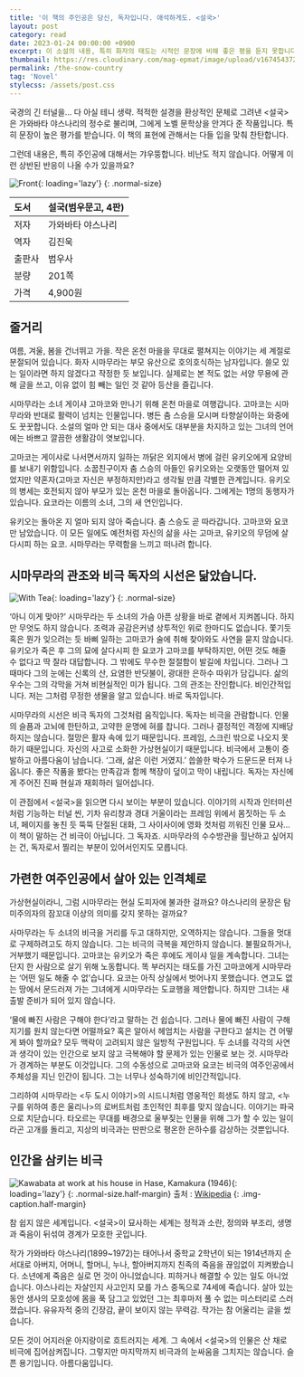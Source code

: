 ```yaml
---
title: '이 책의 주인공은 당신, 독자입니다. 애석하게도. <설국>'
layout: post
category: read
date: 2023-01-24 00:00:00 +0900
excerpt: 이 소설의 내용, 특히 화자의 태도는 시적인 문장에 비해 좋은 평을 듣지 못합니다. 비극 독자와의 유사성을 키워드로 이를 해석합니다.
thumbnail: https://res.cloudinary.com/mag-epmat/image/upload/v1674543725/read/2023-01-24-the-snow-country/00_j7iqfp.jpg
permalink: /the-snow-country
tag: 'Novel'
stylecss: /assets/post.css
---
```


국경의 긴 터널을… 다 아실 테니 생략. 적적한 설경을 환상적인 문체로 그려낸 <설국>은 가와바타 야스나리의 정수로 불리며, 그에게 노벨 문학상을 안겨다 준 작품입니다. 특히 문장이 높은 평가를 받습니다. 이 책의 표현에 관해서는 다들 입을 맞춰 찬탄합니다.

그런데 내용은, 특히 주인공에 대해서는 갸우뚱합니다. 비난도 적지 않습니다. 어떻게 이런 상반된 반응이 나올 수가 있을까요?

![Front](https://res.cloudinary.com/mag-epmat/image/upload/v1674543725/read/2023-01-24-the-snow-country/01_gtr5mx.jpg 'Front'){: loading='lazy'}
{: .normal-size}

|도서|설국(범우문고, 4판)|
|:---|:---|
|저자|가와바타 야스나리|
|역자|김진욱|
|출판사|범우사|
|분량|201쪽|
|가격|4,900원|

## 줄거리

여름, 겨울, 봄을 건너뛰고 가을. 작은 온천 마을을 무대로 펼쳐지는 이야기는 세 계절로 분절되어 있습니다. 화자 시마무라는 부모 유산으로 호의호식하는 남자입니다. 쓸모 있는 일이라면 하지 않겠다고 작정한 듯 보입니다. 실제로는 본 적도 없는 서양 무용에 관해 글을 쓰고, 이유 없이 힘 빼는 일인 것 같아 등산을 즐깁니다.

시마무라는 소녀 게이샤 고마코와 만나기 위해 온천 마을로 여행갑니다. 고마코는 시마무라와 반대로 활력이 넘치는 인물입니다. 병든 춤 스승을 모시며 타향살이하는 와중에도 꿋꿋합니다. 소설의 얼마 안 되는 대사 중에서도 대부분을 차지하고 있는 그녀의 언어에는 바쁘고 깔끔한 생활감이 엿보입니다.

고마코는 게이샤로 나서면서까지 일하는 까닭은 외지에서 병에 걸린 유키오에게 요양비를 보내기 위함입니다. 소꿉친구이자 춤 스승의 아들인 유키오와는 오랫동안 떨어져 있었지만 약혼자(고마코 자신은 부정하지만)라고 생각될 만큼 각별한 관계입니다. 유키오의 병세는 호전되지 않아 부모가 있는 온천 마을로 돌아옵니다. 그에게는 1명의 동행자가 있습니다. 요코라는 이름의 소녀, 그의 새 연인입니다.

유키오는 돌아온 지 얼마 되지 않아 죽습니다. 춤 스승도 곧 따라갑니다. 고마코와 요코만 남았습니다. 이 모든 일에도 예전처럼 자신의 삶을 사는 고마코, 유키오의 무덤에 살다시피 하는 요코. 시마무라는 무력함을 느끼고 떠나려 합니다.

## 시마무라의 관조와 비극 독자의 시선은 닮았습니다.

![With Tea](https://res.cloudinary.com/mag-epmat/image/upload/v1674543725/read/2023-01-24-the-snow-country/02_z7mmj2.jpg 'With Tea'){: loading='lazy'}
{: .normal-size}

‘아니 이게 맞아?’ 시마무라는 두 소녀의 가슴 아픈 상황을 바로 곁에서 지켜봅니다. 하지만 무엇도 하지 않습니다. 조력과 공감은커녕 상투적인 위로 한마디도 없습니다. 쫓기듯 혹은 뭔가 잊으려는 듯 바삐 일하는 고마코가 술에 취해 찾아와도 사연을 묻지 않습니다. 유키오가 죽은 후 그의 묘에 살다시피 한 요코가 고마코를 부탁하지만, 어떤 것도 해줄 수 없다고 딱 잘라 대답합니다. 그 밖에도 무수한 절절함이 발길에 차입니다. 그러나 그때마다 그의 눈에는 신록의 산, 요염한 반딧불이, 광대한 은하수 따위가 담깁니다. 삶의 우수는 그의 각막을 거쳐 비현실적인 미가 됩니다. 그의 관조는 잔인합니다. 비인간적입니다. 저는 그처럼 무정한 생물을 알고 있습니다. 바로 독자입니다.

시마무라의 시선은 비극 독자의 그것처럼 움직입니다. 독자는 비극을 관람합니다. 인물의 슬픔과 고뇌에 한탄하고, 고약한 운명에 혀를 찹니다. 그러나 결정적인 격정에 지배당하지는 않습니다. 절망은 활자 속에 있기 때문입니다. 프레임, 스크린 밖으로 나오지 못하기 때문입니다. 자신의 사고로 소화한 가상현실이기 때문입니다. 비극에서 고통이 증발하고 아름다움이 남습니다. ‘그래, 삶은 이런 거였지.’ 씁쓸한 박수가 드문드문 터져 나옵니다. 좋은 작품을 봤다는 만족감과 함께 책장이 덮이고 막이 내립니다. 독자는 자신에게 주어진 진짜 현실과 재회하러 일어섭니다.

이 관점에서 <설국>을 읽으면 다시 보이는 부분이 있습니다. 이야기의 시작과 인터미션처럼 기능하는 터널 씬, 기차 유리창과 경대 거울이라는 프레임 위에서 몸짓하는 두 소녀, 페이지를 놓친 듯 뚝뚝 단절된 대화, 그 사이사이에 영화 컷처럼 끼워진 인물 묘사… 이 책이 말하는 건 비극이 아닙니다. 그 독자죠. 시마무라의 수수방관을 힐난하고 싶어지는 건, 독자로서 찔리는 부분이 있어서인지도 모릅니다.

## 가련한 여주인공에서 살아 있는 인격체로

가상현실이라니, 그럼 시마무라는 현실 도피자에 불과한 걸까요? 야스나리의 문장은 탐미주의자의 잠꼬대 이상의 의미를 갖지 못하는 걸까요?

사마무라는 두 소녀의 비극을 거리를 두고 대하지만, 오역하지는 않습니다. 그들을 멋대로 구제하려고도 하지 않습니다. 그는 비극의 극복을 제안하지 않습니다. 불필요하거나, 거부했기 때문입니다. 고마코는 유키오가 죽은 후에도 게이샤 일을 계속합니다. 그녀는 단지 한 사람으로 살기 위해 노동합니다. 똑 부러지는 태도를 가진 고마코에게 시마무라는 ‘어떤 일도 해줄 수 없’습니다. 요코는 아직 상실에서 벗어나지 못했습니다. 연고도 없는 땅에서 문드러져 가는 그녀에게 시마무라는 도쿄행을 제안합니다. 하지만 그녀는 새 출발  준비가 되어 있지 않습니다.

‘물에 빠진 사람은 구해야 한다’라고 말하는 건 쉽습니다. 그러나 물에 빠진 사람이 구해지기를 원치 않는다면 어떨까요? 혹은 알아서 헤엄치는 사람을 구한다고 설치는 건 어떻게 봐야 할까요? 모두 맥락이 고려되지 않은 일방적 구원입니다. 두 소녀를 각각의 사연과 생각이 있는 인간으로 보지 않고 극복해야 할 문제가 있는 인물로 보는 것. 시마무라가 경계하는 부분도 이것입니다. 그의 수동성으로 고마코와 요코는 비극의 여주인공에서 주체성을 지닌 인간이 됩니다. 그는 너무나 성숙하기에 비인간적입니다.

그리하여 시마무라는 <두 도시 이야기&gt;의 시드니처럼 영웅적인 희생도 하지 않고, <누구를 위하여 종은 울리나&gt;의 로버트처럼 초인적인 최후를 맞지 않습니다. 이야기는 파국으로 치닫습니다. 타오르는 무대를 배경으로 울부짖는 인물을 위해 그가 할 수 있는 일이라곤 고개를 돌리고, 지상의 비극과는 딴판으로 평온한 은하수를 감상하는 것뿐입니다.

## 인간을 삼키는 비극

![Kawabata at work at his house in Hase, Kamakura (1946)](https://res.cloudinary.com/mag-epmat/image/upload/v1674543725/read/2023-01-24-the-snow-country/03_vxcqfd.jpg 'Kawabata at work at his house in Hase, Kamakura (1946)'){: loading='lazy'}
{: .normal-size.half-margin}
출처 : <a title='Wikipedia - Kawabata at work at his house in Hase, Kamakura (1946)' href='https://commons.wikimedia.org/wiki/File:Yasunari_Kawabata_c1946.jpg#/media/File:Yasunari_Kawabata_c1946.jpg' target='_blank' rel='noopener'>Wikipedia</a>
{: .img-caption.half-margin}

참 쉽지 않은 세계입니다. <설국&gt;이 묘사하는 세계는 정적과 소란, 정의와 부조리, 생명과 죽음이 뒤섞여 경계가 모호한 곳입니다.

작가 가와바타 야스나리(1899~1972)는 태어나서 중학교 2학년이 되는 1914년까지 순서대로 아버지, 어머니, 할머니, 누나, 할아버지까지 친족의 죽음을 끊임없이 지켜봤습니다. 소년에게 죽음은 실로 먼 것이 아니었습니다. 피하거나 해결할 수 있는 일도 아니었습니다. 야스나리는 자살인지 사고인지 모를 가스 중독으로 74세에 죽습니다. 살아 있는 동안 생사의 모호성에 몸을 푹 담그고 있었던 그는 최후마저 풀 수 없는 미스터리로 스러졌습니다. 유유자적 중의 긴장감, 끝이 보이지 않는 무력감. 작가는 참 어울리는 글을 썼습니다.

모든 것이 어지러운 아지랑이로 흐트러지는 세계. 그 속에서 <설국&gt;의 인물은 산 채로 비극에 집어삼켜집니다. 그렇지만 마지막까지 비극과의 눈싸움을 그치지는 않습니다. 슬픈 용기입니다. 아름다움입니다.